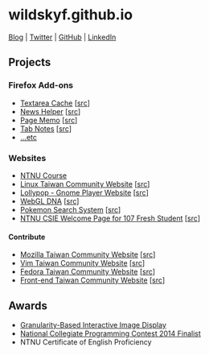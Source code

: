 # wildskyf.github.io

[Blog](https://blog.wildsky.cc) | [Twitter](https://twitter.com/wildskyf) | [GitHub](https://github.com/wildskyf) | [LinkedIn](https://www.linkedin.com/in/wildsky/)



## Projects

### Firefox Add-ons

* [Textarea Cache](https://addons.mozilla.org/en-US/firefox/addon/textarea-cache) [[src](https://github.com/wildskyf/TextareaCache)]
* [News Helper](http://newshelper.g0v.tw/) [[src](https://github.com/g0v/newshelper-extension)]
* [Page Memo](https://addons.mozilla.org/en-US/firefox/addon/page-memo/) [[src](https://github.com/wildskyf/pageMemo)]
* [Tab Notes](https://addons.mozilla.org/en-US/firefox/addon/tab-notes/) [[src](https://github.com/wildskyf/tab-notes)]
* [...etc](https://addons.mozilla.org/en-US/firefox/user/wildsky/)

### Websites

* [NTNU Course](http://course.sa.ntnu.edu.tw)
* [Linux Taiwan Community Website](http://www.linux.org.tw/) [[src](https://github.com/linux-taiwan/www.linux.org.tw)]
* [Lollypop - Gnome Player Website](https://gnumdk.github.io/lollypop-web/) [[src](https://github.com/gnumdk/lollypop-web)]
* [WebGL DNA](https://wildskyf.github.io/WebGL-DNA/) [[src](https://github.com/wildskyf/WebGL-DNA)]
* [Pokemon Search System](http://wildsky.cc/pokemon/) [[src](https://github.com/wildskyf/Pokemon-Encyclopedia)]
* [NTNU CSIE Welcome Page for 107 Fresh Student](http://wildskyf.github.io/for107/) [[src](https://github.com/wildskyf/for107)]

#### Contribute

* [Mozilla Taiwan Community Website](https://moztw.org/) [[src](https://github.com/moztw/www.moztw.org)]
* [Vim Taiwan Community Website](http://www.vim.tw/) [[src](https://github.com/vim-tw/vim-tw.github.io)]
* [Fedora Taiwan Community Website](http://fedora.linux.org.tw/) [[src](https://github.com/linux-taiwan/fedora.linux.org.tw)]
* [Front-end Taiwan Community Website](http://f2e.tw) [[src](https://github.com/f2etw/f2etw.github.io)]

## Awards

* [Granularity-Based Interactive Image Display](https://sigport.org/documents/granularity-based-interactive-image-display-0)
* [National Collegiate Programming Contest 2014 Finalist](https://ncpc.idi.ntnu.no/ncpc2014/)
* NTNU Certificate of English Proficiency
